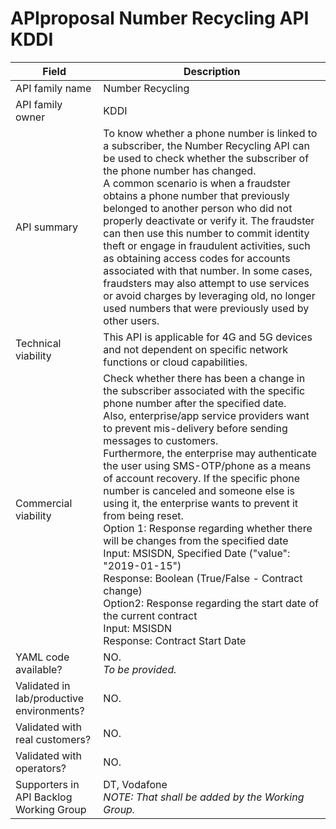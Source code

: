 # APIproposal Number Recycling API KDDI

| **Field** | Description | 
| ---- | ----- |
| API family name | Number Recycling |
| API family owner | KDDI |
| API summary | To know whether a phone number is linked to a subscriber, the Number Recycling API can be used to check whether the subscriber of the phone number has changed. <br>A common scenario is when a fraudster obtains a phone number that previously belonged to another person who did not properly deactivate or verify it. The fraudster can then use this number to commit identity theft or engage in fraudulent activities, such as obtaining access codes for accounts associated with that number. In some cases, fraudsters may also attempt to use services or avoid charges by leveraging old, no longer used numbers that were previously used by other users.|
| Technical viability | This API is applicable for 4G and 5G devices and not dependent on specific network functions or cloud capabilities.|
| Commercial viability | Check whether there has been a change in the subscriber associated with the specific phone number after the specified date. <br>Also, enterprise/app service providers want to prevent mis-delivery before sending messages to customers. <br>Furthermore, the enterprise may authenticate the user using SMS-OTP/phone as a means of account recovery. If the specific phone number is canceled and someone else is using it, the enterprise wants to prevent it from being reset. <br>Option 1: Response regarding whether there will be changes from the specified date <br>Input: MSISDN, Specified Date ("value": "2019-01-15") <br>Response: Boolean (True/False - Contract change) <br>Option2: Response regarding the start date of the current contract <br>Input: MSISDN <br>Response: Contract Start Date|
| YAML code available? | NO. <br><em> To be provided. </em> |
| Validated in lab/productive environments? | NO. |
| Validated with real customers? | NO. |
| Validated with operators? | NO. |
| Supporters in API Backlog Working Group | DT, Vodafone <br><em> NOTE: That shall be added by the Working Group. </em> |
